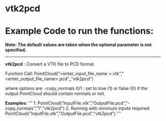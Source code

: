# vtk2pcd

# Example Code to run the functions:

**Note: The default values are taken when the optional parameter is not specified.**
___

__vtk2pcd__ : Convert a VTK file to PCD format.

Function Call: PointCloud("<enter\_input\_file\_name >.vtk","<enter\_output\_file\_name>.pcd",<options>,"vtk2pcd")

where options are: 
-copy\_normals 0/1 : set to true (1) or false (0) if the output PointCloud should contain normals or not.
 

__Examples:__
'''
		1. PointCloud("InputFile.vtk","OutputFile.pcd","-copy\_normals","1","vtk2pcd")
		2. Running with minimum inputs required: PointCloud("InputFile.vtk","OutputFile.pcd","vtk2pcd")
'''
